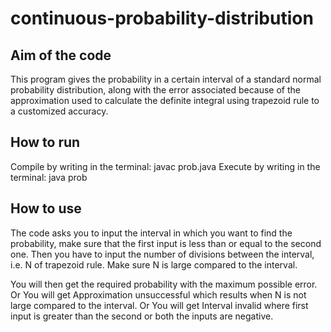# continuous-probability-distribution

Aim of the code
---------------
This program gives the probability in a certain interval of a standard normal probability distribution, along with the error
associated because of the approximation used to calculate the definite integral using trapezoid rule to a customized accuracy.

How to run
-----------
Compile by writing in the terminal: javac prob.java
Execute by writing in the terminal: java prob

How to use
----------
The code asks you to input the interval in which you want to find the probability, make sure that the first input is less than or equal to the second one.
Then you have to input the number of divisions between the interval, i.e. N of trapezoid rule. Make sure N is large compared to the interval.

You will then get the required probability with the maximum possible error.
Or
You will get Approximation unsuccessful which results when N is not large compared to the interval.
Or
You will get Interval invalid where first input is greater than the second or both the inputs are negative.